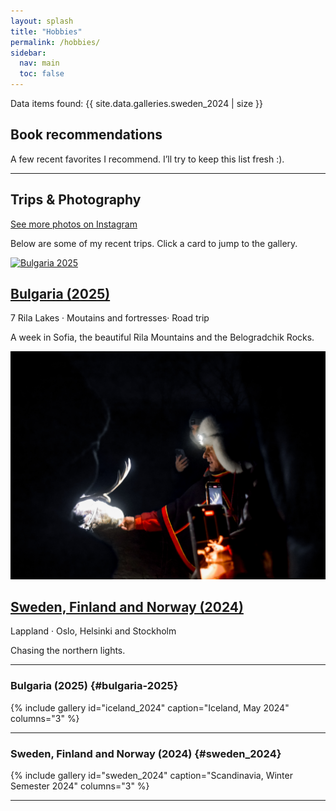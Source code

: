 ```yaml
---
layout: splash
title: "Hobbies"
permalink: /hobbies/
sidebar:
  nav: main
  toc: false
---
```


Data items found: {{ site.data.galleries.sweden_2024 | size }}

## Book recommendations

A few recent favorites I recommend. I’ll try to keep this list fresh :).


---

## Trips & Photography

<p>
  <a class="btn btn--inverse" href="https://www.instagram.com/sofiafotossss/"  rel="noopener">See more photos on Instagram</a>
</p>


Below are some of my recent trips. Click a card to jump to the gallery.

<div class="grid__wrapper">
  <article class="archive__item">
    <a href="#bulgaria-2025" class="archive__item-teaser">
      <img src="/assets/images/trips/iceland_2024/thumbs/iceland-thumb.jpg" alt="Bulgaria 2025">
    </a>
    <h2 class="archive__item-title"><a href="#bulgaria-2025">Bulgaria (2025)</a></h2>
    <p class="page__meta">7 Rila Lakes · Moutains and  fortresses· Road trip</p>
    <p>A week in Sofia, the beautiful Rila Mountains and the Belogradchik Rocks.</p>
  </article>

  <article class="archive__item">
    <a href="#sweden_2024" class="archive__item-teaser">
      <img src="/DSC_0561.jpg" alt="Sweden 2024">
    </a>
    <h2 class="archive__item-title"><a href="#sweden-2024">Sweden, Finland and Norway (2024)</a></h2>
    <p class="page__meta">Lappland · Oslo, Helsinki and Stockholm</p>
    <p>Chasing the northern lights.</p>
  </article>

</div>

---

### Bulgaria (2025) {#bulgaria-2025}

{% include gallery id="iceland_2024" caption="Iceland, May 2024" columns="3" %}

---

### Sweden, Finland and Norway (2024) {#sweden_2024}

{% include gallery id="sweden_2024" caption="Scandinavia, Winter Semester 2024" columns="3" %}


---

